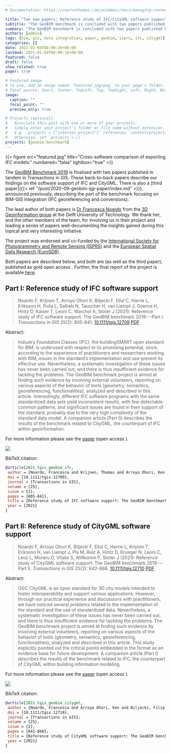 ```yaml
---
# Documentation: https://sourcethemes.com/academic/docs/managing-content/

title: "Two new papers: Reference study of IFC/CityGML software support"
subtitle: "The GeoBIM benchmark is concluded with two papers published back-to-back in Transactions in GIS"
summary: "The GeoBIM benchmark is concluded with two papers published back-to-back in Transactions in GIS"
authors: [admin]
tags: [bim, gis, data integration, paper, geobim, isprs, ifc, citygml]
categories: []
date: 2021-01-04T08:00:16+08:00
lastmod: 2021-01-04T08:00:16+08:00
featured: false
draft: false
show_related: true
pager: true

# Featured image
# To use, add an image named `featured.jpg/png` to your page's folder.
# Focal points: Smart, Center, TopLeft, Top, TopRight, Left, Right, BottomLeft, Bottom, BottomRight.
image:
  caption: ""
  focal_point: ""
  preview_only: true

# Projects (optional).
#   Associate this post with one or more of your projects.
#   Simply enter your project's folder or file name without extension.
#   E.g. `projects = ["internal-project"]` references `content/project/deep-learning/index.md`.
#   Otherwise, set `projects = []`.
projects: [geobim-benchmark]
---
```


{{< figure src="featured.jpg" title="Cross-software comparison of exporting IFC models." numbered="false" lightbox="true" >}}

The [GeoBIM Benchmark 2019](/project/geobim-benchmark) is finalised with two papers published in tandem in Transactions in GIS.
These back-to-back papers describe our findings on the software support of IFC and CityGML.
There is also a [third paper]({{< ref "/post/2020-09-geobim-ijgi-paper/index.md" >}}), announced previously, describing the part of the benchmark focusing on BIM-GIS Integration (IFC georeferencing and conversions).

The lead author of both papers is [Dr Francesca Noardo](http://www.noardo.eu) from the [3D Geoinformation group](https://3d.bk.tudelft.nl) at the Delft University of Technology.
We thank her, and the other members of the team, for involving us in their project and leading a series of papers well-documenting the insights gained during this topical and very interesting initiative.

The project was endorsed and co-funded by the [International Society for Photogrammetry and Remote Sensing (ISPRS)](https://www.isprs.org) and the [European Spatial Data Research (EuroSDR)](http://www.eurosdr.net).

Both papers are described below, and both are (as well as the third paper), published as gold open access <i class="ai ai-open-access-square ai"></i>.
Further, the final report of the project is available [here](/publication/2020-geobim-final-report).


## Part I: Reference study of IFC software support

> Noardo F, Krijnen T, Arroyo Ohori K, Biljecki F, Ellul C, Harrie L, Eriksson H, Polia L, Salheb N, Tauscher H, van Liempt J, Goerne H, Hintz D, Kaiser T, Leoni C, Warchol A, Stoter J (2021): Reference study of IFC software support: The GeoBIM benchmark 2019---Part I. _Transactions in GIS_ 25(2): 805-841. [<i class="ai ai-doi-square ai"></i> 10.1111/tgis.12709](https://doi.org/10.1111/tgis.12709) [<i class="far fa-file-pdf"></i> PDF](/publication/2021-tgis-geobim-ifc/2021-tgis-geobim-ifc.pdf) <i class="ai ai-open-access-square ai"></i>

Abstract:

> Industry Foundation Classes (IFC), the buildingSMART open standard for BIM, is underused with respect to its promising potential, since, according to the experience of practitioners and researchers working with BIM, issues in the standard’s implementation and use prevent its effective use. Nevertheless, a systematic investigation of these issues has never been carried out, and there is thus insufficient evidence for tackling the problems. The GeoBIM benchmark project is aimed at finding such evidence by involving external volunteers, reporting on various aspects of the behavior of tools (geometry, semantics, georeferencing, functionalities), analyzed and described in this article. Interestingly, different IFC software programs with the same standardized data sets yield inconsistent results, with few detectable common patterns, and significant issues are found in their support of the standard, probably due to the very high complexity of the standard data model. A companion article (Part II) describes the results of the benchmark related to CityGML, the counterpart of IFC within geoinformation.

For more information please see the [paper](/publication/2021-tgis-geobim-ifc/) (open access <i class="ai ai-open-access-square ai"></i>).

[![](task1-page-one.png)](/publication/2021-tgis-geobim-ifc/)

BibTeX citation:
```bibtex
@article{2021_tgis_geobim_ifc,
 author = {Noardo, Francesca and Krijnen, Thomas and Arroyo Ohori, Ken and Biljecki, Filip and Ellul, Claire and Harrie, Lars and Eriksson, Helen and Polia, Lorenzo and Salheb, Nebras and Tauscher, Helga and van Liempt, Jordi and Goerne, Hendrik and Hintz, Dean and Kaiser, Tim and Leoni, Cristina and Warchol, Artur and Stoter, Jantien},
 doi = {10.1111/tgis.12709},
 journal = {Transactions in GIS},
 volume = {25},
 issue = {2},
 pages = {805-841},
 title = {Reference study of IFC software support: The GeoBIM benchmark 2019---Part I},
 year = {2021}
}
```


## Part II: Reference study of CityGML software support

> Noardo F, Arroyo Ohori K, Biljecki F, Ellul C, Harrie L, Krijnen T, Eriksson H, van Liempt J, Pla M, Ruiz A, Hintz D, Krueger N, Leoni C, Leoz L, Moraru D, Vitalis S, Willkomm P, Stoter J (2021): Reference study of CityGML software support: The GeoBIM benchmark 2019---Part II. _Transactions in GIS_ 25(2): 842-868. [<i class="ai ai-doi-square ai"></i> 10.1111/tgis.12710](https://doi.org/10.1111/tgis.12710) [<i class="far fa-file-pdf"></i> PDF](/publication/2021-tgis-geobim-citygml/2021-tgis-geobim-citygml.pdf) <i class="ai ai-open-access-square ai"></i>

Abstract:

> OGC CityGML is an open standard for 3D city models intended to foster interoperability and support various applications. However, through our practical experience and discussions with practitioners, we have noticed several problems related to the implementation of the standard and the use of standardized data. Nevertheless, a systematic investigation of these issues has never been carried out, and there is thus insufficient evidence for tackling the problems. The GeoBIM benchmark project is aimed at finding such evidence by involving external volunteers, reporting on various aspects of the behavior of tools (geometry, semantics, georeferencing, functionalities), analyzed and described in this article. This study explicitly pointed out the critical points embedded in the format as an evidence base for future development. A companion article (Part I) describes the results of the benchmark related to IFC, the counterpart of CityGML within building information modeling.

For more information please see the [paper](/publication/2021-tgis-geobim-citygml/) (open access <i class="ai ai-open-access-square ai"></i>).

[![](task2-page-one.png)](/publication/2021-tgis-geobim-citygml/)

BibTeX citation:
```bibtex
@article{2021_tgis_geobim_citygml,
 author = {Noardo, Francesca and Arroyo Ohori, Ken and Biljecki, Filip and Ellul, Claire and Harrie, Lars and Krijnen, Thomas and Eriksson, Helen and van Liempt, Jordi and Pla, Maria and Ruiz, Antonio and Hintz, Dean and Krueger, Nina and Leoni, Cristina and Leoz, Leire and Moraru, Diana and Vitalis, Stelios and Willkomm, Philipp and Stoter, Jantien},
 doi = {10.1111/tgis.12710},
 journal = {Transactions in GIS},
 volume = {25},
 issue = {2},
 pages = {842-868},
 title = {Reference study of CityGML software support: The GeoBIM benchmark 2019---Part II},
 year = {2021}
}
```


